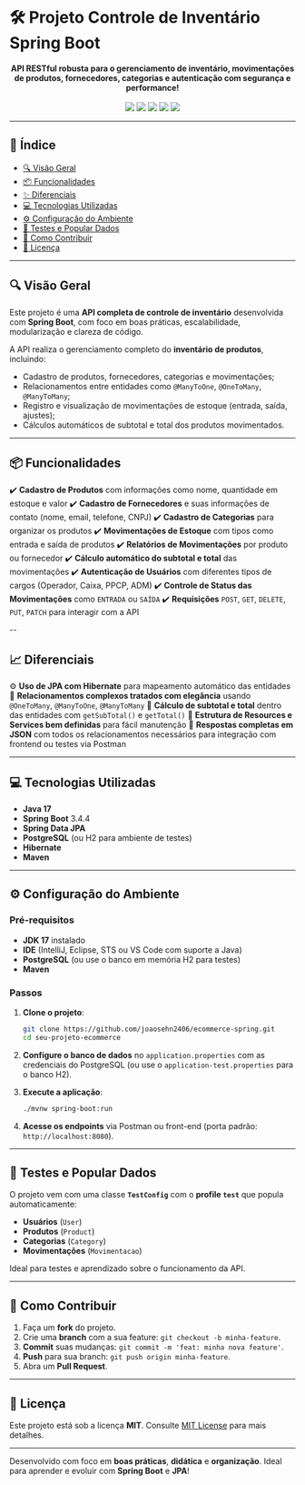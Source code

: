 # 🛠️ Projeto Controle de Inventário Spring Boot

<div align="center">
  <strong>API RESTful robusta para o gerenciamento de inventário, movimentações de produtos, fornecedores, categorias e autenticação com segurança e performance!</strong>
</div>

<br />

<div align="center">
  <img src="https://img.shields.io/badge/SpringBoot-3.4.4-brightgreen?style=for-the-badge&logo=spring"/>
  <img src="https://img.shields.io/badge/Java-17-blue?style=for-the-badge&logo=java"/>
  <img src="https://img.shields.io/badge/PostgreSQL-Database-blue?style=for-the-badge&logo=postgresql"/>
  <img src="https://img.shields.io/badge/JPA-Hibernate-orange?style=for-the-badge"/>
  <img src="https://img.shields.io/badge/Swagger-Documentation-yellow?style=for-the-badge&logo=swagger"/>
</div>

---

## 📖 Índice

- [🔍 Visão Geral](#-visão-geral)
- [📦 Funcionalidades](#-funcionalidades)
- [✨ Diferenciais](#-diferenciais)
- [💻 Tecnologias Utilizadas](#-tecnologias-utilizadas)
- [⚙️ Configuração do Ambiente](#-configuração-do-ambiente)
- [🧪 Testes e Popular Dados](#-testes-e-popular-dados)
- [🤝 Como Contribuir](#-como-contribuir)
- [📄 Licença](#-licença)

---

## 🔍 Visão Geral

Este projeto é uma **API completa de controle de inventário** desenvolvida com **Spring Boot**, com foco em boas práticas, escalabilidade, modularização e clareza de código.

A API realiza o gerenciamento completo do **inventário de produtos**, incluindo:
- Cadastro de produtos, fornecedores, categorias e movimentações;
- Relacionamentos entre entidades como `@ManyToOne`, `@OneToMany`, `@ManyToMany`;
- Registro e visualização de movimentações de estoque (entrada, saída, ajustes);
- Cálculos automáticos de subtotal e total dos produtos movimentados.

---

## 📦 Funcionalidades

✔️ **Cadastro de Produtos** com informações como nome, quantidade em estoque e valor
✔️ **Cadastro de Fornecedores** e suas informações de contato (nome, email, telefone, CNPJ)
✔️ **Cadastro de Categorias** para organizar os produtos
✔️ **Movimentações de Estoque** com tipos como entrada e saída de produtos
✔️ **Relatórios de Movimentações** por produto ou fornecedor
✔️ **Cálculo automático do subtotal e total** das movimentações
✔️ **Autenticação de Usuários** com diferentes tipos de cargos (Operador, Caixa, PPCP, ADM)
✔️ **Controle de Status das Movimentações** como `ENTRADA` ou `SAÍDA`
✔️ **Requisições** `POST`, `GET`, `DELETE`, `PUT`, `PATCH` para interagir com a API

--

## 📈 Diferenciais

⚙️ **Uso de JPA com Hibernate** para mapeamento automático das entidades
🔁 **Relacionamentos complexos tratados com elegância** usando `@OneToMany`, `@ManyToOne`, `@ManyToMany`
🧠 **Cálculo de subtotal e total** dentro das entidades com `getSubTotal()` e `getTotal()`
📐 **Estrutura de Resources e Services bem definidas** para fácil manutenção
🎯 **Respostas completas em JSON** com todos os relacionamentos necessários para integração com frontend ou testes via Postman

---

## 💻 Tecnologias Utilizadas

- **Java 17**
- **Spring Boot** 3.4.4
- **Spring Data JPA**
- **PostgreSQL** (ou H2 para ambiente de testes)
- **Hibernate**
- **Maven**

---

## ⚙️ Configuração do Ambiente

### Pré-requisitos

- **JDK 17** instalado
- **IDE** (IntelliJ, Eclipse, STS ou VS Code com suporte a Java)
- **PostgreSQL** (ou use o banco em memória H2 para testes)
- **Maven**

### Passos

1. **Clone o projeto**:
   ```bash
   git clone https://github.com/joaosehn2406/ecommerce-spring.git
   cd seu-projeto-ecommerce
   ```

2. **Configure o banco de dados** no `application.properties` com as credenciais do PostgreSQL (ou use o `application-test.properties` para o banco H2).

3. **Execute a aplicação**:
   ```bash
   ./mvnw spring-boot:run
   ```

4. **Acesse os endpoints** via Postman ou front-end (porta padrão: `http://localhost:8080`).

---

## 🧪 Testes e Popular Dados

O projeto vem com uma classe **`TestConfig`** com o **profile `test`** que popula automaticamente:
- **Usuários** (`User`)
- **Produtos** (`Product`)
- **Categorias** (`Category`)
- **Movimentações** (`Movimentacao`)

Ideal para testes e aprendizado sobre o funcionamento da API.

---

## 🤝 Como Contribuir

1. Faça um **fork** do projeto.
2. Crie uma **branch** com a sua feature: `git checkout -b minha-feature`.
3. **Commit** suas mudanças: `git commit -m 'feat: minha nova feature'`.
4. **Push** para sua branch: `git push origin minha-feature`.
5. Abra um **Pull Request**.

---

## 📄 Licença

Este projeto está sob a licença **MIT**. Consulte [MIT License](https://mit-license.org/) para mais detalhes.

---

Desenvolvido com foco em **boas práticas**, **didática** e **organização**. Ideal para aprender e evoluir com **Spring Boot** e **JPA**!

